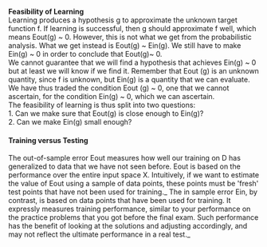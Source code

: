 <!-- Notes Day 2 -->
<p>
<b>Feasibility of Learning</b> <br />
Learning pro­duces a hypothesis g to approximate the unknown target function f. If learning is successful, then g should approximate f well, which means Eout(g) ~ 0. However, this is not what we get from the probabilistic analysis. What we get instead is Eout(g) ~ Ein(g). We still have to make Ein(g) ~ 0 in order to conclude that Eout(g)~ 0.
<br />
We cannot guarantee that we will find a hypothesis that achieves Ein(g) ~ 0 but at least we will know if we find it. Remember that Eout (g) is an unknown quantity, since f is unknown, but Ein(g) is a quantity that we can evaluate. We have thus traded the condition Eout (g) ~ 0, one that we cannot ascertain, for the condition Ein(g) ~ 0, which we can ascertain. 
<br />
The feasibility of learning is thus split into two questions:<br/>
1. Can we make sure that Eout(g) is close enough to Ein(g)? <br/>
2. Can we make Ein(g) small enough?
</p>

#### Training versus Testing

The out-of-sample error Eout measures how well our training on D has gener­alized to data that we have not seen before. Eout is based on the performance over the entire input space X. Intuitively, if we want to estimate the value of Eout using a sample of data points, these points must be 'fresh' test points that have not been used for training._
The in sample error Ein, by contrast, is based on data points that have been used for training. It expressly measures training performance, similar to your performance on the practice problems that you got before the final exam. Such performance has the benefit of looking at the solutions and adjusting accordingly, and may not reflect the ultimate performance in a real test._
<!-- End Notes Day 2 -->
